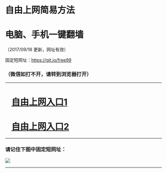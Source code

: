 ﻿# 自由上网简易方法

# 电脑、手机一键翻墙

（2017/09/18 更新，网址有效）

固定短网址：https://git.io/free99

### （微信如打不开，请转到浏览器打开）


***





# &nbsp;&nbsp; <a href="http://ft119038447.fwq-tz1005.info/fwqtz01.html?t=091800118728 " target="_blank">自由上网入口1</a>
# &nbsp;&nbsp; <a href="http://ft24893682.fwq-tz1006.info/fwqtz02.html?t=091800118232 " target="_blank">自由上网入口2</a>
***

### 请记住下图中固定短网址：

<img src="https://s3-us-west-2.amazonaws.com/fwq-1001/yjfq-20170905okok.png" /> 


***

